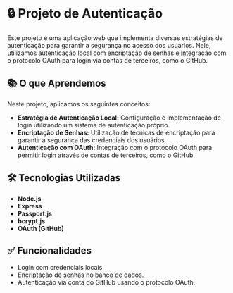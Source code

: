# 🔒 Projeto de Autenticação

Este projeto é uma aplicação web que implementa diversas estratégias de autenticação para garantir a segurança no acesso dos usuários. Nele, utilizamos autenticação local com encriptação de senhas e integração com o protocolo OAuth para login via contas de terceiros, como o GitHub.

## 📚 O que Aprendemos

Neste projeto, aplicamos os seguintes conceitos:

- **Estratégia de Autenticação Local:** Configuração e implementação de login utilizando um sistema de autenticação próprio.
- **Encriptação de Senhas:** Utilização de técnicas de encriptação para garantir a segurança das credenciais dos usuários.
- **Autenticação com OAuth:** Integração com o protocolo OAuth para permitir login através de contas de terceiros, como o GitHub.

## 🛠️ Tecnologias Utilizadas

- **Node.js**
- **Express**
- **Passport.js**
- **bcrypt.js**
- **OAuth (GitHub)**

## ✅ Funcionalidades

- Login com credenciais locais.
- Encriptação de senhas no banco de dados.
- Autenticação via conta do GitHub usando o protocolo OAuth.

